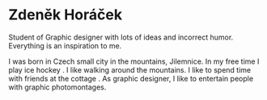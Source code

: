 <h1>Zdeněk Horáček</h1>

Student of Graphic designer with lots of ideas and incorrect humor. Everything is an inspiration to me.

I was born in Czech small city in the mountains, Jilemnice. In my free time I play ice hockey . I like walking around the mountains. I like to spend time with friends at the cottage .  As graphic designer, I like to entertain people with graphic photomontages. 
